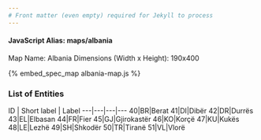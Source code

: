 ```yaml
---
# Front matter (even empty) required for Jekyll to process
---
```


#### JavaScript Alias: maps/albania

Map Name: Albania
Dimensions (Width x Height): 190x400



{% embed_spec_map albania-map.js %}

### List of Entities

ID | Short label | Label
---|---|---|---
40|BR|Berat
41|DI|Dibër
42|DR|Durrës
43|EL|Elbasan
44|FR|Fier
45|GJ|Gjirokastër
46|KO|Korçë
47|KU|Kukës
48|LE|Lezhë
49|SH|Shkodër
50|TR|Tiranë
51|VL|Vlorë

